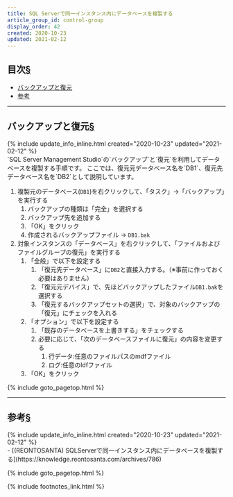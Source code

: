 ```yaml
---
title: SQL Serverで同一インスタンス内にデータベースを複製する
article_group_id: control-group
display_order: 42
created: 2020-10-23
updated: 2021-02-12
---
```


## <a name="index">目次</a><a href="#目次">§</a>

<ul id="index_ul">
<li><a href="#backup-and-restore">バックアップと復元</a></li>
<li><a href="#reference">参考</a></li>
</ul>

* * *
## <a name="backup-and-restore">バックアップと復元</a><a href="#backup-and-restore">§</a>
<div class="chapter-updated">{% include update_info_inline.html created="2020-10-23" updated="2021-02-12" %}</div>
`SQL Server Management Studio`の`バックアップ`と`復元`を利用してデータベースを複製する手順です。  
ここでは、復元元データベース名を`DB1`、復元先データベース名を`DB2`として説明しています。

1. 複製元のデータベース(`DB1`)を右クリックして、「タスク」→「バックアップ」を実行する
    1. バックアップの種類は「完全」を選択する
    1. バックアップ先を追加する
    1. 「OK」をクリック
    1. 作成されるバックアップファイル → `DB1.bak`
1. 対象インスタンスの「データベース」を右クリックして、「ファイルおよびファイルグループの復元」を実行する
    1. 「全般」で以下を設定する
        1. 「復元先データベース」に`DB2`と直接入力する。（※事前に作っておく必要はありません）
        1. 「復元元デバイス」で、先ほどバックアップしたファイル`DB1.bak`を選択する
        1. 「復元するバックアップセットの選択」で、対象のバックアップの「復元」にチェックを入れる
    1. 「オプション」で以下を設定する
        1. 「既存のデータベースを上書きする」をチェックする
        1. 必要に応じて、「次のデータベースファイルに復元」の内容を変更する
            1. 行データ:任意のファイルパスのmdfファイル
            1. ログ:任意のldfファイル
    1. 「OK」をクリック

{% include goto_pagetop.html %}

* * *
## <a name="reference">参考</a><a href="#reference">§</a>
<div class="chapter-updated">{% include update_info_inline.html created="2020-10-23" updated="2021-02-12" %}</div>
- [(REONTOSANTA) SQLServerで同一インスタンス内にデータベースを複製する](https://knowledge.reontosanta.com/archives/786)

{% include goto_pagetop.html %}

{% include footnotes_link.html %}
